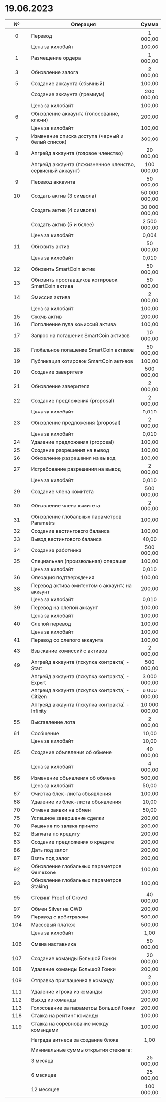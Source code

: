 # 19.06.2023

<table><thead><tr><th width="73.33333333333331" align="center">№</th><th width="446">Операция</th><th align="center">Сумма</th></tr></thead><tbody><tr><td align="center">0</td><td>Перевод</td><td align="center">1 000,00</td></tr><tr><td align="center"></td><td>Цена за килобайт</td><td align="center">100,00</td></tr><tr><td align="center">1</td><td>Размещение ордера</td><td align="center">1 000,00</td></tr><tr><td align="center">3</td><td>Обновление залога</td><td align="center">2 000,00</td></tr><tr><td align="center">5</td><td>Создание аккаунта (обычный)</td><td align="center">100,00</td></tr><tr><td align="center"></td><td>Создание аккаунта (премиум)</td><td align="center">200 000,00</td></tr><tr><td align="center"></td><td>Цена за килобайт</td><td align="center">100,00</td></tr><tr><td align="center">6</td><td>Обновление аккаунта (голосование, ключи)</td><td align="center">200,00</td></tr><tr><td align="center"></td><td>Цена за килобайт</td><td align="center">100,00</td></tr><tr><td align="center">7</td><td>Изменение списка доступа (черный и белый список)</td><td align="center">300,00</td></tr><tr><td align="center">8</td><td>Апгрейд аккаунта (годовое членство)</td><td align="center">20 000,00</td></tr><tr><td align="center"></td><td>Апгрейд аккаунта (пожизненное членство, сервисный аккаунт)</td><td align="center">100 000,00</td></tr><tr><td align="center">9</td><td>Перевод аккаунта</td><td align="center">50 000,00</td></tr><tr><td align="center">10</td><td>Создать актив (3 символа)</td><td align="center">50 000 000,00</td></tr><tr><td align="center"></td><td>Создать актив (4 символа)</td><td align="center">30 000 000,00</td></tr><tr><td align="center"></td><td>Создать актив (5 и более)</td><td align="center">2 500 000,00</td></tr><tr><td align="center"></td><td>Цена за килобайт</td><td align="center">0,004</td></tr><tr><td align="center">11</td><td>Обновить актив</td><td align="center">50 000,00</td></tr><tr><td align="center"></td><td>Цена за килобайт</td><td align="center">0,010</td></tr><tr><td align="center">12</td><td>Обновить SmartCoin актив</td><td align="center">50 000,00</td></tr><tr><td align="center">13</td><td>Обновить проставщиков котировок SmartCoin актива</td><td align="center">50 000,00</td></tr><tr><td align="center">14</td><td>Эмиссия актива</td><td align="center">2 000,00</td></tr><tr><td align="center"></td><td>Цена за килобайт</td><td align="center">100,00</td></tr><tr><td align="center">15</td><td>Сжечь актив</td><td align="center">200,00</td></tr><tr><td align="center">16</td><td>Пополнение пула комиссий актива</td><td align="center">100,00</td></tr><tr><td align="center">17</td><td>Запрос на погашение SmartCoin активов</td><td align="center">10 000,00</td></tr><tr><td align="center">18</td><td>Глобальное погашение SmartCoin активов</td><td align="center">50 000,00</td></tr><tr><td align="center">19</td><td>Публикация котировок SmartCoin активов</td><td align="center">100,00</td></tr><tr><td align="center">20</td><td>Создание заверителя</td><td align="center">500 000,00</td></tr><tr><td align="center">21</td><td>Обновление заверителя</td><td align="center">2 000,00</td></tr><tr><td align="center">22</td><td>Создание предложения (proposal)</td><td align="center">2 000,00</td></tr><tr><td align="center"></td><td>Цена за килобайт</td><td align="center">0,010</td></tr><tr><td align="center">23</td><td>Обновление предложения (proposal)</td><td align="center">2 000,00</td></tr><tr><td align="center"></td><td>Цена за килобайт</td><td align="center">0,010</td></tr><tr><td align="center">24</td><td>Удаление предложения (proposal)</td><td align="center">100,00</td></tr><tr><td align="center">25</td><td>Создание разрешения на вывод</td><td align="center">100,00</td></tr><tr><td align="center">26</td><td>Обновление разрешения на вывод</td><td align="center">100,00</td></tr><tr><td align="center">27</td><td>Истребование разрешения на вывод</td><td align="center">2 000,00</td></tr><tr><td align="center"></td><td>Цена за килобайт</td><td align="center">0,010</td></tr><tr><td align="center">29</td><td>Создание члена комитета</td><td align="center">500 000,00</td></tr><tr><td align="center">30</td><td>Обновление члена комитета</td><td align="center">2 000,00</td></tr><tr><td align="center">31</td><td>Обновление глобальных параметров Parametrs</td><td align="center">100,00</td></tr><tr><td align="center">32</td><td>Создание вестингового баланса</td><td align="center">100,00</td></tr><tr><td align="center">33</td><td>Вывод вестингового баланса</td><td align="center">40,00</td></tr><tr><td align="center">34</td><td>Создание работника</td><td align="center">500 000,00</td></tr><tr><td align="center">35</td><td>Специальная (произвольная) операция</td><td align="center">100,00</td></tr><tr><td align="center"></td><td>Цена за килобайт</td><td align="center">0,010</td></tr><tr><td align="center">36</td><td>Операция подтверждения</td><td align="center">100,00</td></tr><tr><td align="center">38</td><td>Перевод актива эмитентом с аккаунта на аккаунт</td><td align="center">200,00</td></tr><tr><td align="center"></td><td>Цена за килобайт</td><td align="center">0,010</td></tr><tr><td align="center">39</td><td>Перевод на слепой аккаунт</td><td align="center">100,00</td></tr><tr><td align="center"></td><td>Цена за килобайт</td><td align="center">100,00</td></tr><tr><td align="center">40</td><td>Слепой перевод</td><td align="center">100,00</td></tr><tr><td align="center"></td><td>Цена за килобайт</td><td align="center">100,00</td></tr><tr><td align="center">41</td><td>Перевод со слепого аккаунта</td><td align="center">100,00</td></tr><tr><td align="center">43</td><td>Взыскание комиссий с активов</td><td align="center">2 000,00</td></tr><tr><td align="center">49</td><td>Апгрейд аккаунта (покупка контракта) - Start</td><td align="center">500 000,00</td></tr><tr><td align="center"></td><td>Апгрейд аккаунта (покупка контракта) - Expert</td><td align="center">3 000 000,00</td></tr><tr><td align="center"></td><td>Апгрейд аккаунта (покупка контракта) - Citizen</td><td align="center">6 000 000,00</td></tr><tr><td align="center"></td><td>Апгрейд аккаунта (покупка контракта) - Infinity</td><td align="center">10 000 000,00</td></tr><tr><td align="center">55</td><td>Выставление лота</td><td align="center">2 000,00</td></tr><tr><td align="center">61</td><td>Сообщение</td><td align="center">10,00</td></tr><tr><td align="center"></td><td>Цена за килобайт</td><td align="center">10,00</td></tr><tr><td align="center">65</td><td>Создание объявления об обмене</td><td align="center">40 000,00</td></tr><tr><td align="center"></td><td>Цена за килобайт</td><td align="center">4 000,00</td></tr><tr><td align="center">66</td><td>Изменение объявления об обмене</td><td align="center">500,00</td></tr><tr><td align="center"></td><td>Цена за килобайт</td><td align="center">50,00</td></tr><tr><td align="center">67</td><td>Очистка блек-листа объявления</td><td align="center">100,00</td></tr><tr><td align="center">68</td><td>Удаление из блек-листа объявления</td><td align="center">10,00</td></tr><tr><td align="center">70</td><td>Отмена заявки на обмен</td><td align="center">50,00</td></tr><tr><td align="center">75</td><td>Успешное завершение сделки</td><td align="center">200,00</td></tr><tr><td align="center">78</td><td>Решение по заявке принято</td><td align="center">200,00</td></tr><tr><td align="center">82</td><td>Выплата по кредиту</td><td align="center">200,00</td></tr><tr><td align="center">83</td><td>Создание предложения о кредите</td><td align="center">200,00</td></tr><tr><td align="center">86</td><td>Дать под залог</td><td align="center">200,00</td></tr><tr><td align="center">87</td><td>Взять под залог</td><td align="center">200,00</td></tr><tr><td align="center">92</td><td>Обновление глобальных параметров Gamezone</td><td align="center">100,00</td></tr><tr><td align="center">93</td><td>Обновление глобальных параметров Staking</td><td align="center">100,00</td></tr><tr><td align="center">95</td><td>Стекинг Proof of Crowd</td><td align="center">40 000,00</td></tr><tr><td align="center">97</td><td>Обмен Silver на CWD</td><td align="center">200,00</td></tr><tr><td align="center">99</td><td>Перевод с арбитражем</td><td align="center">500,00</td></tr><tr><td align="center">104</td><td>Массовый платеж</td><td align="center">500,00</td></tr><tr><td align="center"></td><td>Цена за килобайт</td><td align="center">1,00</td></tr><tr><td align="center">106</td><td>Смена наставника</td><td align="center">50 000,00</td></tr><tr><td align="center">107</td><td>Создание команды Большой Гонки</td><td align="center">20 000,00</td></tr><tr><td align="center">108</td><td>Удаление команды Большой Гонки</td><td align="center">200,00</td></tr><tr><td align="center">109</td><td>Отправка приглашения в команду</td><td align="center">2 000,00</td></tr><tr><td align="center">111</td><td>Удаление игрока из команды</td><td align="center">200,00</td></tr><tr><td align="center">112</td><td>Выход из команды</td><td align="center">200,00</td></tr><tr><td align="center">113</td><td>Голосование за параметры Большой Гонки</td><td align="center">200,00</td></tr><tr><td align="center">118</td><td>Ставка на рейтинг команды</td><td align="center">100,00</td></tr><tr><td align="center">119</td><td>Ставка на соревнование между командами</td><td align="center">100,00</td></tr><tr><td align="center"></td><td></td><td align="center"></td></tr><tr><td align="center"></td><td>Награда витнеса за создание блока</td><td align="center">1,00</td></tr><tr><td align="center"></td><td></td><td align="center"></td></tr><tr><td align="center"></td><td>Минимальные суммы открытия стекинга:</td><td align="center"></td></tr><tr><td align="center"></td><td>3 месяца</td><td align="center">25 000,00</td></tr><tr><td align="center"></td><td>6 месяцев</td><td align="center">25 000,00</td></tr><tr><td align="center"></td><td>12 месяцев</td><td align="center">100 000,00</td></tr></tbody></table>
